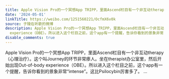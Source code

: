 ```yaml
---
title: Apple Vision Pro的一个冥想App TRIPP，里面Ascend栏目有一个非互动therapy（心理治疗）。这个叫Journey的环节非常瘆人。坐在therapist办公室里，然后开始出现Ou...
date: '2024-05-01'
linkTitle: https://weibo.com/1251560221/OcfmX6v0k
source: 子陵在听歌的微博
description: Apple Vision Pro的一个冥想App TRIPP，里面Ascend栏目有一个非互动therapy（心理治疗）。这个叫Journey的环节非常瘆人。坐在therapist办公室里，然后开始出现Out-of-body
  experience（OBE）。所以进入这个栏目之前，这个app有一个提醒，告诉你看到的景象非常“intense”。这比Psilocybin厉害多了。  ...
disable_comments: true
---
```

Apple Vision Pro的一个冥想App TRIPP，里面Ascend栏目有一个非互动therapy（心理治疗）。这个叫Journey的环节非常瘆人。坐在therapist办公室里，然后开始出现Out-of-body experience（OBE）。所以进入这个栏目之前，这个app有一个提醒，告诉你看到的景象非常“intense”。这比Psilocybin厉害多了。  ...